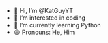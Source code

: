 - 👋 Hi, I’m @KatGuyYT
- 👀 I’m interested in coding
- 🌱 I’m currently learning Python
- 😄 Pronouns: He, Him

<!---
KatGuyYT/KatGuyYT is a ✨ special ✨ repository because its `README.md` (this file) appears on your GitHub profile.
You can click the Preview link to take a look at your changes.
--->
